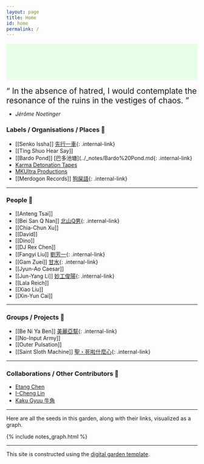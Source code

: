 ```yaml
---
layout: page
title: Home
id: home
permalink: /
---
```


<p align="center" style="padding: 3em 1em; background: #e6ffe6; border-radius: 4px; font-size: 1rem;" >

  <q style="font-size:1.3rem" cite="https://grmnetwork.blogspot.com/2020/04/jerome-noetinger.html"> In the absence of hatred, I would contemplate the resonance of the ruins in the vestiges of chaos. </q> 
<i>
   - Jérôme Noetinger 
</i>
</p>

### Labels / Organisations / Places 🌱
- [[Senko Issha]] [先行一車](../_notes/Senko%20Issha.md){: .internal-link}
- [[Ting Shuo Hear Say]]
- [[Bardo Pond]] [巴多池塘](../_notes/Bardo%20Pond.md{: .internal-link}
- [Karma Detonation Tapes](https://www.facebook.com/groups/330235444521775)
- [MKUltra Productions](https://www.facebook.com/MKUltraPro)
- [[Merdogon Records]] [狗屎語](../_notes/Merdogon%20Records.md){: .internal-link}

---
### People 🌱

- [[Anteng Tsai]]
- [[Bei San Q Nan]] [北山Q男](../_notes/Bei%20San%20Q%20Nan.md){: .internal-link}
- [[Chia-Chun Xu]]
- [[David]]
- [[Dino]]
- [[DJ Rex Chen]]
- [[Fangyi Liu]] [劉芳一](../_notes/Fangyi%20Liu.md){: .internal-link}
- [[Gam Zuei]] [甘水](../_notes/Gam%20Zuei.md){: .internal-link}
- [[Jyun-Ao Caesar]]
- [[Jun-Yang Li]] [妙工俊陽](../_notes/Jun-Yang%20Li.md){: .internal-link}
- [[Lala Reich]]
- [[Xiao Liu]]
- [[Xin-Yun Cai]]

---
### Groups / Projects 🌱

- [[Be Ni Ya Ben]] [美麗亞幫](../_notes/Be%20Ni%20Ya%20Ben.md){: .internal-link}
- [[No-Input Army]]
- [[Outer Pulsation]]
- [[Saint Sloth Machine]] [聖・死啦什麼心](../_notes/Saint%20Sloth%20Machine.md){: .internal-link}

---
### Collaborations / Other Contributors 🌱

- [Etang Chen](http://etangchen.com)
- [I-Cheng Lin](https://samplerecord.blogspot.com/)
- [Kaku Gyuu 牛角](https://www.youtube.com/channel/UCXKZsHDvB29MnIhUOKNYXNw)

---

<p>Here are all the seeds in this garden, along with their links, visualized as a graph.</p>

{% include notes_graph.html %}


---
This site is constructed using the [digital garden template](https://github.com/maximevaillancourt/digital-garden-jekyll-template). 


<style>
  .wrapper {
    max-width: 99em;
  }
</style>
